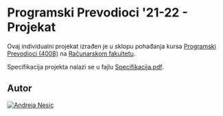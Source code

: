 # Programski Prevodioci '21-22 - Projekat

Ovaj individualni projekat izrađen je u sklopu pohađanja
kursa [Programski Prevodioci (4008)](https://raf.edu.rs/knjiga-predmeta/programski-prevodioci/)
na [Računarskom fakultetu](https://raf.edu.rs/).

Specifikacija projekta nalazi se u fajlu [Specifikacija.pdf](./Specifikacija.pdf).

## Autor

[![Andreja Nesic](https://andrejanesic.com/git-signature-sm.png)](https://andrejanesic.com)